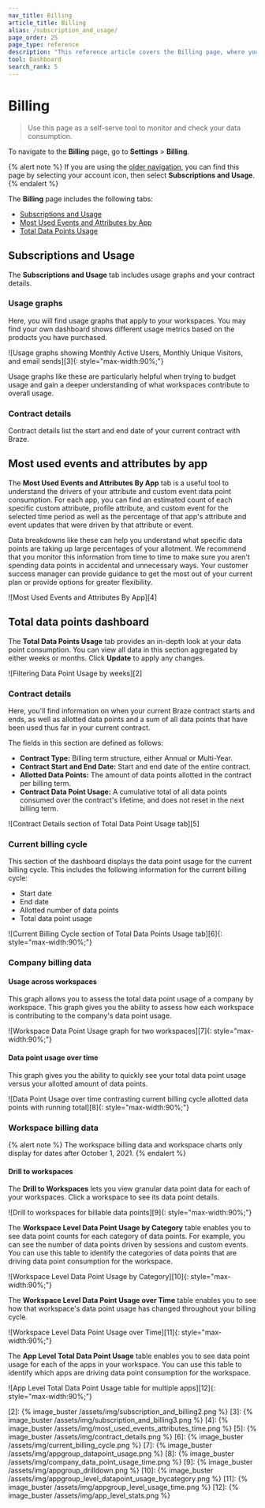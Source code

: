 ```yaml
---
nav_title: Billing
article_title: Billing
alias: /subscription_and_usage/
page_order: 25
page_type: reference
description: "This reference article covers the Billing page, where you can monitor and check your data consumption."
tool: Dashboard
search_rank: 5
---
```


# Billing

> Use this page as a self-serve tool to monitor and check your data consumption.

To navigate to the **Billing** page, go to **Settings** > **Billing**.

{% alert note %}
If you are using the [older navigation]({{site.baseurl}}/navigation), you can find this page by selecting your account icon, then select **Subscriptions and Usage**.
{% endalert %}

The **Billing** page includes the following tabs:

- [Subscriptions and Usage](#subscriptions-and-usage)
- [Most Used Events and Attributes by App](#most-used-events-and-attributes-by-app)
- [Total Data Points Usage](#total-data-points-dashboard)

## Subscriptions and Usage

The **Subscriptions and Usage** tab includes usage graphs and your contract details.

### Usage graphs

Here, you will find usage graphs that apply to your workspaces. You may find your own dashboard shows different usage metrics based on the products you have purchased.

![Usage graphs showing Monthly Active Users, Monthly Unique Visitors, and email sends][3]{: style="max-width:90%;"}

Usage graphs like these are particularly helpful when trying to budget usage and gain a deeper understanding of what workspaces contribute to overall usage.

### Contract details

Contract details list the start and end date of your current contract with Braze.

## Most used events and attributes by app

The **Most Used Events and Attributes By App** tab is a useful tool to understand the drivers of your attribute and custom event data point consumption. For each app, you can find an estimated count of each specific custom attribute, profile attribute, and custom event for the selected time period as well as the percentage of that app's attribute and event updates that were driven by that attribute or event. 

Data breakdowns like these can help you understand what specific data points are taking up large percentages of your allotment. We recommend that you monitor this information from time to time to make sure you aren't spending data points in accidental and unnecessary ways. Your customer success manager can provide guidance to get the most out of your current plan or provide options for greater flexibility. 

![Most Used Events and Attributes By App][4]

## Total data points dashboard

The **Total Data Points Usage** tab provides an in-depth look at your data point consumption. You can view all data in this section aggregated by either weeks or months. Click **Update** to apply any changes.

![Filtering Data Point Usage by weeks][2]

### Contract details

Here, you'll find information on when your current Braze contract starts and ends, as well as allotted data points and a sum of all data points that have been used thus far in your current contract.

The fields in this section are defined as follows:

- **Contract Type:** Billing term structure, either Annual or Multi-Year.
- **Contract Start and End Date:** Start and end date of the entire contract.
- **Allotted Data Points:** The amount of data points allotted in the contract per billing term.
- **Contract Data Point Usage:** A cumulative total of all data points consumed over the contract's lifetime, and does not reset in the next billing term.

![Contract Details section of Total Data Point Usage tab][5]

### Current billing cycle

This section of the dashboard displays the data point usage for the current billing cycle. This includes the following information for the current billing cycle:

- Start date 
- End date  
- Allotted number of data points 
- Total data point usage 

![Current Billing Cycle section of Total Data Points Usage tab][6]{: style="max-width:90%;"}

### Company billing data

#### Usage across workspaces

This graph allows you to assess the total data point usage of a company by workspace. This graph gives you the ability to assess how each workspace is contributing to the company's data point usage.

![Workspace Data Point Usage graph for two workspaces][7]{: style="max-width:90%;"}

#### Data point usage over time

This graph gives you the ability to quickly see your total data point usage versus your allotted amount of data points. 

![Data Point Usage over time contrasting current billing cycle allotted data points with running total][8]{: style="max-width:90%;"}

### Workspace billing data

{% alert note %}
The workspace billing data and workspace charts only display for dates after October 1, 2021. 
{% endalert %}

#### Drill to workspaces

The **Drill to Workspaces** lets you view granular data point data for each of your workspaces. Click a workspace to see its data point details.

![Drill to workspaces for billable data points][9]{: style="max-width:90%;"}

The **Workspace Level Data Point Usage by Category** table enables you to see data point counts for each category of data points. For example, you can see the number of data points driven by sessions and custom events. You can use this table to identify the categories of data points that are driving data point consumption for the workspace.

![Workspace Level Data Point Usage by Category][10]{: style="max-width:90%;"}

The **Workspace Level Data Point Usage over Time** table enables you to see how that workspace's data point usage has changed throughout your billing cycle.

![Workspace Level Data Point Usage over Time][11]{: style="max-width:90%;"}

The **App Level Total Data Point Usage** table enables you to see data point usage for each of the apps in your workspace. You can use this table to identify which apps are driving data point consumption for the workspace.

![App Level Total Data Point Usage table for multiple apps][12]{: style="max-width:90%;"}



[2]: {% image_buster /assets/img/subscription_and_billing2.png %}
[3]: {% image_buster /assets/img/subscription_and_billing3.png %}
[4]: {% image_buster /assets/img/most_used_events_attributes_time.png %}
[5]: {% image_buster /assets/img/contract_details.png %}
[6]: {% image_buster /assets/img/current_billing_cycle.png %}
[7]: {% image_buster /assets/img/appgroup_datapoint_usage.png %}
[8]: {% image_buster /assets/img/company_data_point_usage_time.png %}
[9]: {% image_buster /assets/img/appgroup_drilldown.png %}
[10]: {% image_buster /assets/img/appgroup_level_datapoint_usage_bycategory.png %}
[11]: {% image_buster /assets/img/appgroup_level_usage_time.png %}
[12]: {% image_buster /assets/img/app_level_stats.png %}